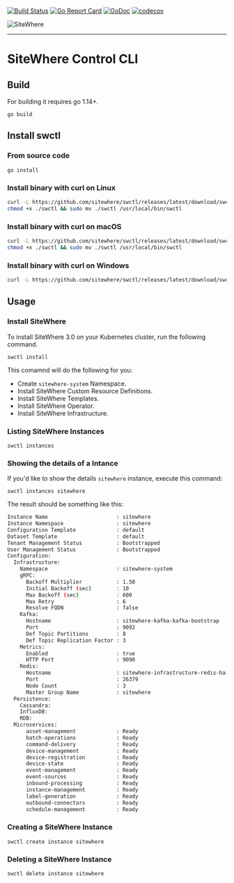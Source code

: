 [![Build Status](https://travis-ci.org/sitewhere/swctl.svg?branch=master)](https://travis-ci.org/sitewhere/swctl) [![Go Report Card](https://goreportcard.com/badge/github.com/sitewhere/swctl)](https://goreportcard.com/report/github.com/sitewhere/swctl) [![GoDoc](https://godoc.org/github.com/sitewhere/swctl?status.svg)](https://godoc.org/github.com/sitewhere/swctl) [![codecov](https://codecov.io/gh/sitewhere/swctl/branch/master/graph/badge.svg)](https://codecov.io/gh/sitewhere/swctl)

![SiteWhere](https://s3.amazonaws.com/sitewhere-branding/SiteWhereLogo.svg)

---

# SiteWhere Control CLI

## Build

For building it requires go 1.14+.

```console
go build
```

## Install swctl

### From source code

```console
go install
```

### Install binary with curl on Linux

```bash
curl -L https://github.com/sitewhere/swctl/releases/latest/download/swctl.linux.amd64 -o swctl && \
chmod +x ./swctl && sudo mv ./swctl /usr/local/bin/swctl
```

### Install binary with curl on macOS

```bash
curl -L https://github.com/sitewhere/swctl/releases/latest/download/swctl.darwin.amd64 -o swctl && \
chmod +x ./swctl && sudo mv ./swctl /usr/local/bin/swctl
```

### Install binary with curl on Windows

```bash
curl -L https://github.com/sitewhere/swctl/releases/latest/download/swctl.windows.amd64.exe -o swctl.exe
```

## Usage

### Install SiteWhere

To install SiteWhere 3.0 on your Kubernetes cluster, run the following command.

```console
swctl install
```

This comamnd will do the following for you:

- Create `sitewhere-system` Namespace.
- Install SiteWhere Custom Resource Definitions.
- Install SiteWhere Templates.
- Install SiteWhere Operator.
- Install SiteWhere Infrastructure.

### Listing SiteWhere Instances

```console
swctl instances
```

### Showing the details of a Intance

If you'd like to show the details `sitewhere` instance, execute this command:

```console
swctl instances sitewhere
```

The result should be something like this:

```bash
Instance Name                      : sitewhere
Instance Namespace                 : sitewhere
Configuration Template             : default
Dataset Template                   : default
Tenant Management Status           : Bootstrapped
User Management Status             : Bootstrapped
Configuration:
  Infrastructure:
    Namespace                      : sitewhere-system
    gRPC:
      Backoff Multiplier           : 1.50  
      Initial Backoff (sec)        : 10
      Max Backoff (sec)            : 600
      Max Retry                    : 6
      Resolve FQDN                 : false
    Kafka:
      Hostname                     : sitewhere-kafka-kafka-bootstrap
      Port                         : 9092
      Def Topic Partitions         : 8
      Def Topic Replication Factor : 3
    Metrics:
      Enabled                      : true
      HTTP Port                    : 9090
    Redis:
      Hostname                     : sitewhere-infrastructure-redis-ha-announce
      Port                         : 26379
      Node Count                   : 3
      Master Group Name            : sitewhere
  Persistence:
    Cassandra:
    InfluxDB:
    RDB:
  Microservices:
      asset-management             : Ready
      batch-operations             : Ready
      command-delivery             : Ready
      device-management            : Ready
      device-registration          : Ready
      device-state                 : Ready
      event-management             : Ready
      event-sources                : Ready
      inbound-processing           : Ready
      instance-management          : Ready
      label-generation             : Ready
      outbound-connectors          : Ready
      schedule-management          : Ready
```

### Creating a SiteWhere Instance

```console
swctl create instance sitewhere
```

### Deleting a SiteWhere Instance

```console
swctl delete instance sitewhere
```
